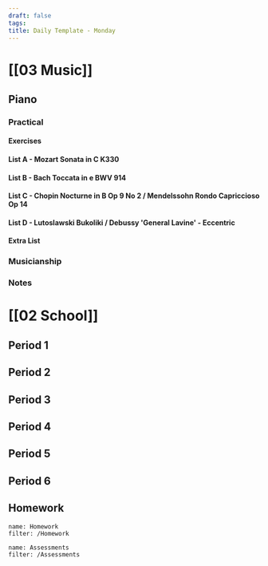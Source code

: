 ```yaml
---
draft: false
tags:
title: Daily Template - Monday
---
```

# [[03 Music]]
## Piano
### Practical
#### Exercises

#### List A - Mozart Sonata in C K330

#### List B - Bach Toccata in e BWV 914

#### List C - Chopin Nocturne in B Op 9 No 2 / Mendelssohn Rondo Capriccioso Op 14

#### List D - Lutoslawski Bukoliki / Debussy 'General Lavine' - Eccentric
#### Extra List

### Musicianship

### Notes 


# [[02 School]]
## Period 1

## Period 2

## Period 3

## Period 4

## Period 5

## Period 6

## Homework
```todoist
name: Homework
filter: /Homework
``` 

```todoist
name: Assessments
filter: /Assessments
```